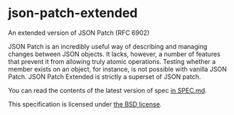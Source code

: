 # json-patch-extended

An extended version of JSON Patch (RFC 6902)

JSON Patch is an incredibly useful way of describing and managing changes between JSON objects. It lacks, however, a number of features that prevent it from allowing truly atomic operations. Testing whether a member exists on an object, for instance, is not possible with vanilla JSON Patch. JSON Patch Extended is strictly a superset of JSON patch.

You can read the contents of the latest version of spec [in SPEC.md](SPEC.md).

This specification is licensed under [the BSD license](LICENSE.md).
